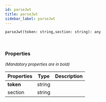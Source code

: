 ```yaml
---
id: parseJwt
title: parseJwt
sidebar_label: parseJwt
---
```


```tsx
parseJwt(token: string,section: string): any
```
<br/>



### Properties

<font size="2"><i>(Mandatory properties are in bold)</i></font>

| Properties | Type | Description |
| --------- | ---- | ----------- |
| **token** | string |  |
| section | string |  |
